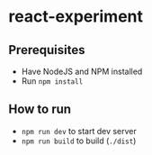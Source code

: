 # react-experiment

## Prerequisites

* Have NodeJS and NPM installed
* Run `npm install`

## How to run

* `npm run dev` to start dev server
* `npm run build` to build (`./dist`)
